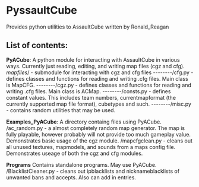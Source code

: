 PyssaultCube
===========

Provides python utilities to AssaultCube written by Ronald_Reagan

List of contents:
-----------------
**PyACube**:
A python module for interacting with AssaultCube in various ways. Currently just reading, editing, and writing map files (cgz and cfg).
*mapfiles*/ - submodule for interacting with cgz and cfg files
--------/cfg.py - defines classes and functions for reading and writing .cfg files. Main class is MapCFG.
--------/cgz.py - defines classes and functions for reading and writing .cfg files. Main class is ACMap.
--------/consts.py - defines constant values. This includes team numbers, currentmapformat (the currently supported map file format), cubetypes and such.
--------/misc.py - contains random utilities that may be used.

**Examples_PyACube**:
A directory containg files using PyACube.
/ac_random.py - a almost completely random map generator. The map is fully playable, however probably will not provide too much gameplay value. Demonstrates basic usage of the cgz module.
/mapcfgclean.py - cleans out all unused textures, mapmodels, and sounds from a maps config file. Demonstrates useage of both the cgz and cfg modules.

**Programs**
Contains standalone programs. May use PyACube.
/BlacklistCleaner.py - cleans out ipblacklists and nicknameblacklists of unwanted bans and accepts. Also can add in entries.
